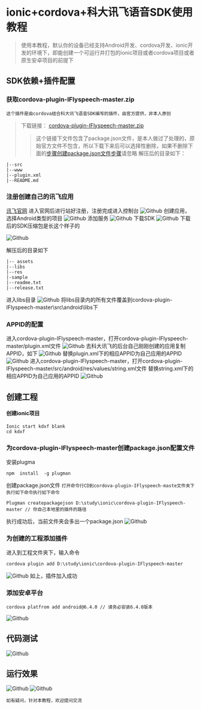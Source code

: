 # ionic+cordova+科大讯飞语音SDK使用教程

> 使用本教程，默认你的设备已经支持Android开发、cordova开发、ionic开发的环境下，即能创建一个可运行并打包的ionic项目或者cordova项目或者原生安卓项目的前提下
## SDK依赖+插件配置
### 获取cordova-plugin-IFlyspeech-master.zip

`这个插件是由cordova结合科大讯飞语音SDK编写的插件，由官方提供，非本人原创`
> 下载链接： [cordova-plugin-IFlyspeech-master.zip](https://github.com/StellaLim/cordova-xfkjSDK/tree/master/cordova-xfkjSDK/cordova-plugin-IFlyspeech-master)
>> 这个链接下文件包含了package.json文件，是本人做过了处理的，原始官方文件不包含，所以下载下来后可以选择性删除，如果不删除下面的<a href="#jump" target="_self">步骤创建package.json文件步骤</a>请忽略
解压后的目录如下：
```
|--src
|--www
|--plugin.xml
|--README.md
```
### 注册创建自己的讯飞应用
[讯飞官网](https://console.xfyun.cn)
进入官网后进行站好注册，注册完成进入控制台
![Github](https://github.com/StellaLim/readme_pic/blob/master/cordova-xfkjSDK/1.png)
创建应用，选择Android类型的项目
![Github](https://github.com/StellaLim/readme_pic/blob/master/cordova-xfkjSDK/2.png)
添加服务
![Github](https://github.com/StellaLim/readme_pic/blob/master/cordova-xfkjSDK/3.png)
下载SDK
![Github](https://github.com/StellaLim/readme_pic/blob/master/cordova-xfkjSDK/4.png)
下载后的SDK压缩包是长这个样子的

![Github](https://github.com/StellaLim/readme_pic/blob/master/cordova-xfkjSDK/5.png)

解压后的目录如下
```
|-- assets
|--libs
|--res
|-sample
|--readme.txt
|--release.txt
```
进入libs目录
![Github](https://github.com/StellaLim/readme_pic/blob/master/cordova-xfkjSDK/7.png)
将libs目录内的所有文件覆盖到cordova-plugin-IFlyspeech-master\src\android\libs下
### APPID的配置
进入cordova-plugin-IFlyspeech-master，打开cordova-plugin-IFlyspeech-master/plugin.xml文件
![Github](https://github.com/StellaLim/readme_pic/blob/master/cordova-xfkjSDK/8.png)
去科大讯飞的后台自己刚刚创建的应用复制APPID，如下
![Github](https://github.com/StellaLim/readme_pic/blob/master/cordova-xfkjSDK/9.png)
替换plugin.xml下的相应APPID为自己应用的APPID
![Github](https://github.com/StellaLim/readme_pic/blob/master/cordova-xfkjSDK/10.png)
进入cordova-plugin-IFlyspeech-master，打开cordova-plugin-IFlyspeech-master/src/android/res/values/string.xml文件
替换string.xml下的相应APPID为自己应用的APPID
![Github](https://github.com/StellaLim/readme_pic/blob/master/cordova-xfkjSDK/12.png)
## 创建工程
#### 创建ionic项目
```
Ionic start kdxf blank
cd kdxf
```
### <div id="jump">为cordova-plugin-IFlyspeech-master创建package.json配置文件</div>
安装plugma
```
npm  install  -g plugman
```
创建package.json文件
`打开命令行CD到cordova-plugin-IFlyspeech-maste文件夹下执行如下命令执行如下命令`
```
Plugman createpackagejson D:\study\ionic\cordova-plugin-IFlyspeech-master // 你自己本地里的插件的路径
```
执行成功后，当前文件夹会多出一个package.json
![Github](https://github.com/StellaLim/readme_pic/blob/master/cordova-xfkjSDK/13.png)
### 为创建的工程添加插件
进入到工程文件夹下，输入命令
```
cordova plugin add D:\study\ionic\cordova-plugin-IFlyspeech-master
```
![Github](https://github.com/StellaLim/readme_pic/blob/master/cordova-xfkjSDK/14.png)
如上，插件加入成功
### 添加安卓平台
```
cordova platfrom add android@6.4.0 // 请务必安装6.4.0版本
```
![Github](https://github.com/StellaLim/readme_pic/blob/master/cordova-xfkjSDK/15.png)
## 代码测试
![Github](https://github.com/StellaLim/readme_pic/blob/master/cordova-xfkjSDK/16.png)

## 运行效果
![Github](https://github.com/StellaLim/readme_pic/blob/master/cordova-xfkjSDK/17.png)
![Github](https://github.com/StellaLim/readme_pic/blob/master/cordova-xfkjSDK/18.png)

`如有疑问，针对本教程，欢迎提问交流`


